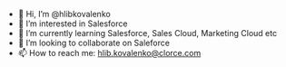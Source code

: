 - 👋 Hi, I’m @hlibkovalenko
- 👀 I’m interested in Salesforce
- 🌱 I’m currently learning Salesforce, Sales Cloud, Marketing Cloud etc
- 💞️ I’m looking to collaborate on Saleforce
- 📫 How to reach me: hlib.kovalenko@clorce.com

<!---
hlibkovalenko/hlibkovalenko is a ✨ special ✨ repository because its `README.md` (this file) appears on your GitHub profile.
You can click the Preview link to take a look at your changes.
--->
